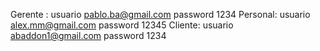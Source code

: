 Gerente :
  usuario  pablo.ba@gmail.com
  password 1234
Personal:
  usuario alex.mm@gmail.com 
  password 12345
Cliente:
  usuario abaddon1@gmail.com
  password 1234
